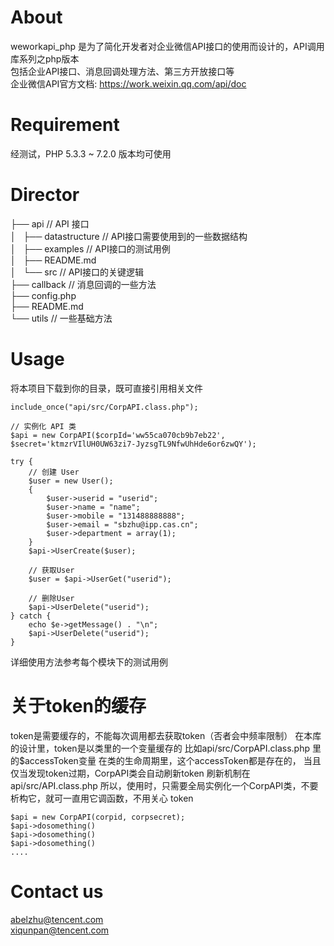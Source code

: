 # About
weworkapi_php 是为了简化开发者对企业微信API接口的使用而设计的，API调用库系列之php版本  
包括企业API接口、消息回调处理方法、第三方开放接口等  
企业微信API官方文档: https://work.weixin.qq.com/api/doc

# Requirement
经测试，PHP 5.3.3 ~ 7.2.0 版本均可使用

# Director 

├── api // API 接口  
│   ├── datastructure // API接口需要使用到的一些数据结构  
│   ├── examples // API接口的测试用例  
│   ├── README.md  
│   └── src // API接口的关键逻辑  
├── callback // 消息回调的一些方法  
├── config.php   
├── README.md  
└── utils // 一些基础方法  

# Usage
将本项目下载到你的目录，既可直接引用相关文件  
```
include_once("api/src/CorpAPI.class.php");

// 实例化 API 类
$api = new CorpAPI($corpId='ww55ca070cb9b7eb22', $secret='ktmzrVIlUH0UW63zi7-JyzsgTL9NfwUhHde6or6zwQY');

try { 
    // 创建 User
    $user = new User();
    {
        $user->userid = "userid";
        $user->name = "name";
        $user->mobile = "131488888888";
        $user->email = "sbzhu@ipp.cas.cn";
        $user->department = array(1); 
    } 
    $api->UserCreate($user);

    // 获取User
    $user = $api->UserGet("userid");

    // 删除User
    $api->UserDelete("userid"); 
} catch {
    echo $e->getMessage() . "\n";
    $api->UserDelete("userid");
}
```
详细使用方法参考每个模块下的测试用例

# 关于token的缓存
token是需要缓存的，不能每次调用都去获取token（否者会中频率限制）
在本库的设计里，token是以类里的一个变量缓存的
比如api/src/CorpAPI.class.php 里的$accessToken变量
在类的生命周期里，这个accessToken都是存在的， 当且仅当发现token过期，CorpAPI类会自动刷新token
刷新机制在 api/src/API.class.php
所以，使用时，只需要全局实例化一个CorpAPI类，不要析构它，就可一直用它调函数，不用关心 token
```
$api = new CorpAPI(corpid, corpsecret);
$api->dosomething()
$api->dosomething()
$api->dosomething()
....
```


# Contact us
abelzhu@tencent.com  
xiqunpan@tencent.com  
